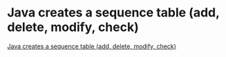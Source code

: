 # Java creates a sequence table (add, delete, modify, check)
[Java creates a sequence table (add, delete, modify, check)](https://aiwithcloud.com/2022/09/15/java_creates_a_sequence_table_add_delete_modify_check/)